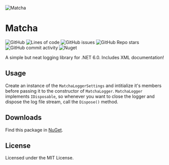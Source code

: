 ![Matcha](https://user-images.githubusercontent.com/51166756/167296398-592d7c48-adc2-489c-8e96-5ca4944fb192.png)
# Matcha

![GitHub](https://img.shields.io/github/license/aestheticalz/matcha?label=License&style=flat-square)
![Lines of code](https://img.shields.io/tokei/lines/github/aestheticalz/matcha?label=Total%20Lines&style=flat-square)
![GitHub issues](https://img.shields.io/github/issues/aestheticalz/matcha?label=Issues&style=flat-square)
![GitHub Repo stars](https://img.shields.io/github/stars/aestheticalz/matcha?label=Stars&style=flat-square)
![GitHub commit activity](https://img.shields.io/github/commit-activity/w/aestheticalz/matcha?label=Commit%20Activity&style=flat-square)
![Nuget](https://img.shields.io/nuget/v/MatchaLogger?label=NuGet&style=flat-square)

A simple but neat logging library for .NET 6.0. Includes XML documentation!

## Usage
Create an instance of the `MatchaLoggerSettings` and intitialize it's members before passing it to the constructor of `MatchaLogger`. `MatchaLogger` implements `IDisposable`, so whenever you want to close the logger and dispose the log file stream, call the `Dispose()` method.

## Downloads
Find this package in [NuGet](https://www.nuget.org/packages/MatchaLogger/).

## License
Licensed under the MIT License.
